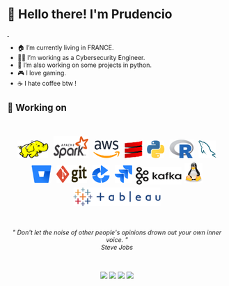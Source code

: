 <h1 align="left" id="macropower-title">👋 Hello there! I'm Prudencio</h1>
<p align="left">
  <a href="https://img.shields.io/badge/any_time-any_where-blue">
    <img src="https://img.shields.io/badge/any_time-any_where-blue" alt="">
  </a>
  <a href="https://img.shields.io/badge/CTF%20TIME%20-FF0000">
    <img alt="" src="https://img.shields.io/badge/CTF%20TIME%20-FF0000">
  </a>
</p>

- 🏠 I’m currently living in FRANCE.
- 👨‍💻 I’m working as a Cybersecurity Engineer.
- 🔭 I’m also working on some projects in python.
- 🎮 I love gaming.
- ☕️ I hate coffee btw !

<h2 align="left" id="macropower-title">🚀 Working on</h2>
<br>
<p align="center">
	<img title="Hadoop" alt="Hadoop" src="https://raw.githubusercontent.com/Assa228/Assa228/master/assets/hadoop.svg" width="70" height="40" style="vertical-align:down; margin:4px"/>
	<img title="Spark" alt="Spark" src="https://raw.githubusercontent.com/Assa228/Assa228/master/assets/apache_spark.svg" width="80" height="50" style="vertical-align:down; margin:4px"/>
	<img title="AWS" alt="AWS" src="https://raw.githubusercontent.com/Assa228/Assa228/master/assets/aws.svg" width="60" height="40" style="vertical-align:down; margin:4px"/>
	<img title="Scala" alt="Scala" src="https://raw.githubusercontent.com/Assa228/Assa228/master/assets/scala.svg" width="40" height="40" style="vertical-align:down; margin:4px"/>
	<img title="Python" alt="Python" src="https://raw.githubusercontent.com/Assa228/Assa228/master/assets/python.svg" width="40" height="40" style="vertical-align:down; margin:4px"/>
	<img title="R" alt="linux" src="https://raw.githubusercontent.com/Assa228/Assa228/master/assets/r-lang.svg" width="55" style="vertical-align:down; margin:4px"/>
	<img title="MySQL" alt="MySQL" src="https://raw.githubusercontent.com/Assa228/Assa228/master/assets/mysql.svg" width="40" height="40" style="vertical-align:down; margin:4px"/>
	<img title="Bitbucket" alt="Bitbucket" src="https://raw.githubusercontent.com/Assa228/Assa228/master/assets/bitbucket.svg" height="40" style="vertical-align:down; margin:4px"/>
	<img title="Git" alt="Git" src="https://raw.githubusercontent.com/Assa228/Assa228/master/assets/git.svg" width="70" height="40" style="vertical-align:down; margin:4px"/>
	<img title="Bamboo" alt="Bamboo" src="https://raw.githubusercontent.com/Assa228/Assa228/master/assets/bamboo.svg" width="40" height="40" style="vertical-align:down; margin:4px"/>	
	<img title="jira" alt="linux" src="https://raw.githubusercontent.com/Assa228/Assa228/master/assets/jira.svg" width="40" style="vertical-align:down; margin:4px"/>
	<img title="Kafka" alt="Kafka" src="https://raw.githubusercontent.com/Assa228/Assa228/master/assets/kafka.svg" width="105" height="40" />
	<img title="linux" alt="linux" src="https://raw.githubusercontent.com/Assa228/Assa228/master/assets/linux-tux.svg" width="40" style="vertical-align:down; margin:4px"/>	
	<img title="Tableau" alt="Tableau" src="https://raw.githubusercontent.com/Assa228/Assa228/master/assets/tableau.svg" width="200" style="vertical-align:down; margin:4px"/>
</p>

<br>
<p align="center">
   <i>" Don't let the noise of other people's opinions drown out your own inner voice. "</i>
   <br>
   <i>Steve Jobs</i>
   <br>
<br>
<br>
<p align="center">
<a target="_blank" href="https://www.root-me.org/Assa-431336/"><img src="https://img.shields.io/badge/-RootMe-black?style=for-the-badge&logo=&logoColor=white"></img></a>	
<a target="_blank" href="https://ctftime.org/user/165125"><img src="https://img.shields.io/badge/-CTFTIME-red?style=for-the-badge&logo=&logoColor=white"></img></a>
<a target="_blank" href="https://www.linkedin.com/in/prudencioo"><img src="https://img.shields.io/badge/-LinkedIn-0077B5?style=for-the-badge&logo=Linkedin&logoColor=white"></img></a>
<a target="_blank" href="mailto:teteprudencio2@gmail.com"><img src="https://img.shields.io/badge/-Gmail-D14836?style=for-the-badge&logo=Gmail&logoColor=white"></img></a>
</p>
<br>
</p> 
